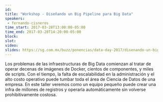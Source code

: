 ```yaml
---
id: 
title: "Workshop - Diseñando un Big Pipeline para Big Data"
speakers:
 - fernando-cisneros
time_start: 2017-03-28T13:00:00-05:00
time_end: 2017-03-28T14:20:00-05:00
block: 
slot: 
video: 
slides: https://sg.com.mx/buzz/ponencias/data-day-2017/disenando-un-big-pipeline-para-big-data
---
```


Los problemas de las infraestructuras de Big Data comienzan al tratar de operar decenas de imágenes de Docker, cientos de componentes, y miles de scripts. Con el tiempo, la falta de escalabilidad en la administración y el alto costo operativo puede tumbar toda el área de Ciencia de Datos de una empresa. En este taller veremos como un equipo pequeño puede crear una infra de millones de registros y operarla automáticamente sin volverse prohibitivamente costosa.